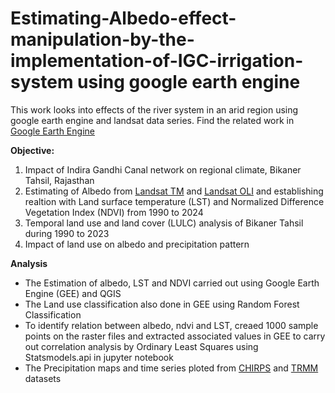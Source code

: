 # Estimating-Albedo-effect-manipulation-by-the-implementation-of-IGC-irrigation-system using google earth engine
This work looks into effects of the river system in an arid region using google earth engine and landsat data series.
Find the related work in [Google Earth Engine]()

**Objective:**
1. Impact of Indira Gandhi Canal network on regional climate, Bikaner Tahsil, Rajasthan
2. Estimating of Albedo from [Landsat TM](https://developers.google.com/earth-engine/datasets/catalog/LANDSAT_LT05_C02_T1_L2) and [Landsat OLI](https://developers.google.com/earth-engine/datasets/catalog/LANDSAT_LC08_C02_T1_L2) and establishing realtion with Land surface temperature (LST) and Normalized Difference Vegetation Index (NDVI) from 1990 to 2024
3. Temporal land use and land cover (LULC) analysis of Bikaner Tahsil during 1990 to 2023
4. Impact of land use on albedo and precipitation pattern 

**Analysis**
- The Estimation of albedo, LST and NDVI carried out using Google Earth Engine (GEE) and QGIS
- The Land use classification also done in GEE using Random Forest Classification 
- To identify relation between albedo, ndvi and LST, creaed 1000 sample points on the raster files and extracted associated values in GEE to carry out correlation analysis by Ordinary Least Squares using Statsmodels.api in jupyter notebook
- The Precipitation maps and time series ploted from [CHIRPS](https://developers.google.com/earth-engine/datasets/catalog/UCSB-CHG_CHIRPS_PENTAD) and [TRMM](https://developers.google.com/earth-engine/datasets/catalog/TRMM_3B43V7) datasets
